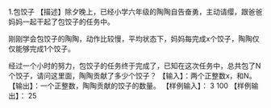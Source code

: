 1.包饺子
【描述】除夕晚上，已经小学六年级的陶陶自告奋勇，主动请缨，跟爸爸妈妈一起干起了包饺子的任务中。

刚刚学会包饺子的陶陶，动作比较慢，平均状态下，妈妈每完成x个饺子，陶陶仅仅能够完成1个饺子。

经过一个小时的努力，包饺子的任务终于完成了，已知在这次任务中，总共包了N个饺子，请问这里面，陶陶贡献了多少个饺子？
【输入】：两个正整数x，和N。
【输出】：一个正整数，陶陶贡献的饺子的数量。
【样例输入】：
3 100
【样例输出】：
25